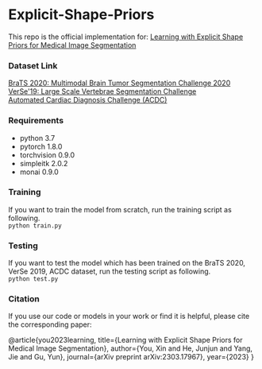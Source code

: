# Explicit-Shape-Priors



This repo is the official implementation for: [Learning with Explicit Shape Priors for Medical Image Segmentation](https://arxiv.org/abs/2303.17967)




### Dataset Link
[BraTS 2020: Multimodal Brain Tumor Segmentation Challenge 2020](https://www.med.upenn.edu/cbica/brats2020/data.html)  
[VerSe'19: Large Scale Vertebrae Segmentation Challenge](https://verse2019.grand-challenge.org/)  
[Automated Cardiac Diagnosis Challenge (ACDC)](https://www.creatis.insa-lyon.fr/Challenge/acdc/databases.html)  



### Requirements
* python 3.7  
* pytorch 1.8.0  
* torchvision 0.9.0  
* simpleitk 2.0.2
* monai 0.9.0


### Training
If you want to train the model from scratch, run the training script as following.  
`python train.py`


### Testing
If you want to test the model which has been trained on the BraTS 2020, VerSe 2019, ACDC dataset, run the testing script as following.  
`python test.py`




### Citation
If you use our code or models in your work or find it is helpful, please cite the corresponding paper:  

@article{you2023learning,
  title={Learning with Explicit Shape Priors for Medical Image Segmentation},
  author={You, Xin and He, Junjun and Yang, Jie and Gu, Yun},
  journal={arXiv preprint arXiv:2303.17967},
  year={2023}
}
